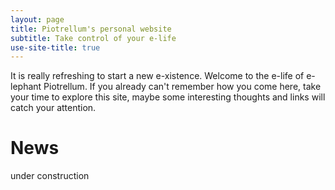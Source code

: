 ```yaml
---
layout: page
title: Piotrellum's personal website
subtitle: Take control of your e-life
use-site-title: true
---
```

It is really refreshing to start a  new e-xistence.  Welcome to the e-life of e-lephant Piotrellum. 
If you already can't remember how you come here, take your time to explore this site, maybe some interesting thoughts and links will catch your attention.


# News

under construction